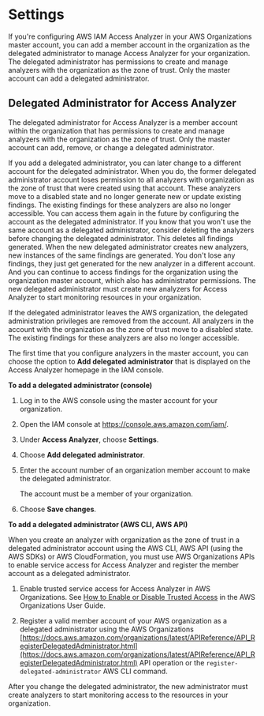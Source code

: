 # Settings<a name="access-analyzer-settings"></a>

If you're configuring AWS IAM Access Analyzer in your AWS Organizations master account, you can add a member account in the organization as the delegated administrator to manage Access Analyzer for your organization\. The delegated administrator has permissions to create and manage analyzers with the organization as the zone of trust\. Only the master account can add a delegated administrator\.

## Delegated Administrator for Access Analyzer<a name="access-analyzer-delegated-administrator"></a>

The delegated administrator for Access Analyzer is a member account within the organization that has permissions to create and manage analyzers with the organization as the zone of trust\. Only the master account can add, remove, or change a delegated administrator\.

If you add a delegated administrator, you can later change to a different account for the delegated administrator\. When you do, the former delegated administrator account loses permission to all analyzers with organization as the zone of trust that were created using that account\. These analyzers move to a disabled state and no longer generate new or update existing findings\. The existing findings for these analyzers are also no longer accessible\. You can access them again in the future by configuring the account as the delegated administrator\. If you know that you won't use the same account as a delegated administrator, consider deleting the analyzers before changing the delegated administrator\. This deletes all findings generated\. When the new delegated administrator creates new analyzers, new instances of the same findings are generated\. You don't lose any findings, they just get generated for the new analyzer in a different account\. And you can continue to access findings for the organization using the organization master account, which also has administrator permissions\. The new delegated administrator must create new analyzers for Access Analyzer to start monitoring resources in your organization\.

If the delegated administrator leaves the AWS organization, the delegated administration privileges are removed from the account\. All analyzers in the account with the organization as the zone of trust move to a disabled state\. The existing findings for these analyzers are also no longer accessible\.

The first time that you configure analyzers in the master account, you can choose the option to **Add delegated administrator** that is displayed on the Access Analyzer homepage in the IAM console\.

**To add a delegated administrator \(console\)**

1. Log in to the AWS console using the master account for your organization\.

1. Open the IAM console at [https://console\.aws\.amazon\.com/iam/](https://console.aws.amazon.com/iam/)\.

1. Under **Access Analyzer**, choose **Settings**\.

1. Choose **Add delegated administrator**\.

1. Enter the account number of an organization member account to make the delegated administrator\.

   The account must be a member of your organization\.

1. Choose **Save changes**\.

**To add a delegated administrator \(AWS CLI, AWS API\)**

When you create an analyzer with organization as the zone of trust in a delegated administrator account using the AWS CLI, AWS API \(using the AWS SDKs\) or AWS CloudFormation, you must use AWS Organizations APIs to enable service access for Access Analyzer and register the member account as a delegated administrator\.

1. Enable trusted service access for Access Analyzer in AWS Organizations\. See [How to Enable or Disable Trusted Access](https://docs.aws.amazon.com/organizations/latest/userguide/orgs_integrate_services.html) in the AWS Organizations User Guide\.

1. Register a valid member account of your AWS organization as a delegated administrator using the AWS Organizations [https://docs.aws.amazon.com/organizations/latest/APIReference/API_RegisterDelegatedAdministrator.html](https://docs.aws.amazon.com/organizations/latest/APIReference/API_RegisterDelegatedAdministrator.html) API operation or the `register-delegated-administrator` AWS CLI command\.

After you change the delegated administrator, the new administrator must create analyzers to start monitoring access to the resources in your organization\.